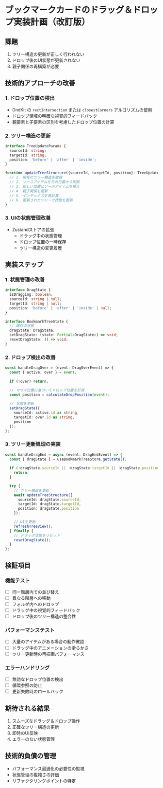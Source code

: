 # ブックマークカードのドラッグ＆ドロップ実装計画（改訂版）

## 課題
1. ツリー構造の更新が正しく行われない
2. ドロップ後のUI状態が更新されない
3. 親子関係の再構築が必要

## 技術的アプローチの改善

### 1. ドロップ位置の検出
- DndKit の `rectIntersection` または `closestCorners` アルゴリズムの使用
- ドロップ領域の明確な視覚的フィードバック
- 親要素と子要素の区別を考慮したドロップ位置の計算

### 2. ツリー構造の更新
```typescript
interface TreeUpdateParams {
  sourceId: string;
  targetId: string;
  position: 'before' | 'after' | 'inside';
}

function updateTreeStructure({sourceId, targetId, position}: TreeUpdateParams) {
  // 1. 現在のツリー構造を取得
  // 2. ソースアイテムを元の位置から削除
  // 3. 新しい位置にソースアイテムを挿入
  // 4. 親子関係を更新
  // 5. インデックスを再計算
  // 6. 更新されたツリーで状態を更新
}
```

### 3. UIの状態管理改善
- Zustandストアの拡張
  - ドラッグ中の状態管理
  - ドロップ位置の一時保存
  - ツリー構造の変更履歴

## 実装ステップ

### 1. 状態管理の改善
```typescript
interface DragState {
  isDragging: boolean;
  sourceId: string | null;
  targetId: string | null;
  position: 'before' | 'after' | 'inside' | null;
}

interface BookmarkTreeState {
  // 既存の状態
  dragState: DragState;
  setDragState: (state: Partial<DragState>) => void;
  resetDragState: () => void;
}
```

### 2. ドロップ検出の改善
```typescript
const handleDragOver = (event: DragOverEvent) => {
  const { active, over } = event;
  
  if (!over) return;

  // マウス位置に基づいてドロップ位置を計算
  const position = calculateDropPosition(event);
  
  // 状態を更新
  setDragState({
    sourceId: active.id as string,
    targetId: over.id as string,
    position
  });
};
```

### 3. ツリー更新処理の実装
```typescript
const handleDragEnd = async (event: DragEndEvent) => {
  const { dragState } = useBookmarkTreeStore.getState();
  
  if (!dragState.sourceId || !dragState.targetId || !dragState.position) {
    return;
  }

  try {
    // ツリー構造を更新
    await updateTreeStructure({
      sourceId: dragState.sourceId,
      targetId: dragState.targetId,
      position: dragState.position
    });

    // UIを更新
    refreshTreeView();
  } finally {
    // ドラッグ状態をリセット
    resetDragState();
  }
};
```

## 検証項目

### 機能テスト
- [ ] 同一階層内での並び替え
- [ ] 異なる階層への移動
- [ ] フォルダ内へのドロップ
- [ ] ドラッグ中の視覚的フィードバック
- [ ] ドロップ後のツリー構造の整合性

### パフォーマンステスト
- [ ] 大量のアイテムがある場合の動作確認
- [ ] ドラッグ中のアニメーションの滑らかさ
- [ ] ツリー更新時の再描画パフォーマンス

### エラーハンドリング
- [ ] 無効なドロップ位置の検出
- [ ] 循環参照の防止
- [ ] 更新失敗時のロールバック

## 期待される結果
1. スムーズなドラッグ＆ドロップ操作
2. 正確なツリー構造の更新
3. 即時のUI反映
4. エラーのない状態管理

## 技術的負債の管理
- パフォーマンス最適化の必要性の監視
- 状態管理の複雑さの評価
- リファクタリングポイントの特定
